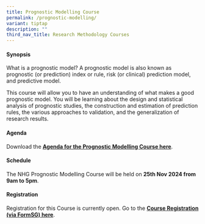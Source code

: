```yaml
---
title: Prognostic Modelling Course
permalink: /prognostic-modelling/
variant: tiptap
description: ""
third_nav_title: Research Methodology Courses
---
```

<h4><strong>Synopsis</strong></h4>
<p>What is a prognostic model? A prognostic model is also known as prognostic
(or prediction) index or rule, risk (or clinical) prediction model, and
predictive model.</p>
<p>This course will allow you to have an understanding of what makes a good
prognostic model. You will be learning about the design and statistical
analysis of prognostic studies, the construction and estimation of prediction
rules, the various approaches to validation, and the generalization of
research results.</p>
<h4><strong>Agenda</strong></h4>
<p>Download the <strong><a href="/files/Training/Prognostic_Modelling_Course_Agenda.pdf" rel="noopener noreferrer nofollow" target="_blank">Agenda for the Prognostic Modelling Course here</a></strong>.</p>
<h4><strong>Schedule</strong></h4>
<p>The NHG Prognostic Modelling Course will be held on <strong>25th Nov 2024 from 9am to 5pm</strong>.</p>
<h4><strong>Registration</strong></h4>
<p>Registration for this Course is currently open. Go to the <strong><a href="https://form.gov.sg/661ccdc8a760a2b48c2b4191" rel="noopener nofollow" target="_blank">Course Registration (via FormSG) here</a></strong>.</p>